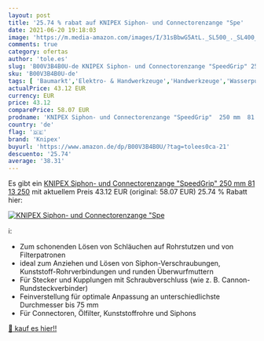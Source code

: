 ```yaml
---
layout: post
title: '25.74 % rabat auf KNIPEX Siphon- und Connectorenzange "Spe'
date: 2021-06-20 19:18:03
image: 'https://m.media-amazon.com/images/I/31sBbwG5AtL._SL500_._SL400_.jpg'
comments: true
category: ofertas
author: 'tole.es'
slug: 'B00V3B4B0U-de KNIPEX Siphon- und Connectorenzange "SpeedGrip" 250 mm 81...'
sku: 'B00V3B4B0U-de'
tags: [ 'Baumarkt','Elektro- & Handwerkzeuge','Handwerkzeuge','Wasserpumpenzangen','Zangen & Kneifzangen','knipex', ]
actualPrice: 43.12 EUR
currency: EUR
price: 43.12
comparePrice: 58.07 EUR
prodname: 'KNIPEX Siphon- und Connectorenzange "SpeedGrip"  250 mm  81 13 250'
country: 'de'
flag: '🇩🇪'
brand: 'Knipex'
buyurl: 'https://www.amazon.de/dp/B00V3B4B0U/?tag=tolees0ca-21'
descuento: '25.74'
average: '38.31'
---
```


Es gibt ein [KNIPEX Siphon- und Connectorenzange "SpeedGrip"  250 mm  81 13 250](https://www.amazon.de/dp/B00V3B4B0U/?tag=tolees0ca-21) mit aktuellem Preis 43.12 EUR (original: 58.07 EUR) 25.74 % Rabatt hier:

[![KNIPEX Siphon- und Connectorenzange "Spe](https://m.media-amazon.com/images/I/31sBbwG5AtL._SL500_._SL400_.jpg)](https://www.amazon.de/dp/B00V3B4B0U/?tag=tolees0ca-21)

ℹ️:

- Zum schonenden Lösen von Schläuchen auf Rohrstutzen und von Filterpatronen
- ideal zum Anziehen und Lösen von Siphon-Verschraubungen, Kunststoff-Rohrverbindungen und runden Überwurfmuttern
- Für Stecker und Kupplungen mit Schraubverschluss (wie z. B. Cannon-Rundsteckverbinder)
- Feinverstellung für optimale Anpassung an unterschiedlichste Durchmesser bis 75 mm
- Für Connectoren, Ölfilter, Kunststoffrohre und Siphons

[🛒 kauf es hier!!](https://www.amazon.de/dp/B00V3B4B0U/?tag=tolees0ca-21)
